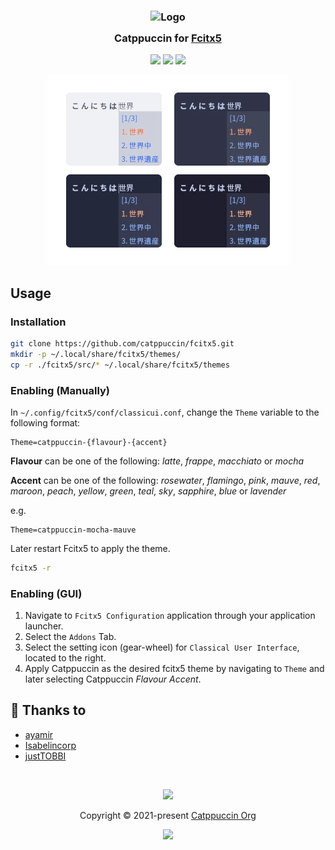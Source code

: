 <h3 align="center">
	<img src="https://raw.githubusercontent.com/catppuccin/catppuccin/main/assets/logos/exports/1544x1544_circle.png" width="100" alt="Logo"/><br/>
	<img src="https://raw.githubusercontent.com/catppuccin/catppuccin/main/assets/misc/transparent.png" height="30" width="0px"/>
	Catppuccin for <a href="https://fcitx-im.org">Fcitx5</a>
	<img src="https://raw.githubusercontent.com/catppuccin/catppuccin/main/assets/misc/transparent.png" height="30" width="0px"/>
</h3>

<p align="center">
    <a href="https://github.com/catppuccin/fcitx5/stargazers"><img src="https://img.shields.io/github/stars/catppuccin/fcitx5?colorA=363a4f&colorB=b7bdf8&style=for-the-badge"></a>
    <a href="https://github.com/catppuccin/fcitx5/issues"><img src="https://img.shields.io/github/issues/catppuccin/fcitx5?colorA=363a4f&colorB=f5a97f&style=for-the-badge"></a>
    <a href="https://github.com/catppuccin/fcitx5/contributors"><img src="https://img.shields.io/github/contributors/catppuccin/fcitx5?colorA=363a4f&colorB=a6da95&style=for-the-badge"></a>
</p>

<p align="center">
  <img src="assets/preview.webp"/>
</p>

## Usage

### Installation

```sh
git clone https://github.com/catppuccin/fcitx5.git
mkdir -p ~/.local/share/fcitx5/themes/
cp -r ./fcitx5/src/* ~/.local/share/fcitx5/themes
```

### Enabling (Manually)

In `~/.config/fcitx5/conf/classicui.conf`, change the `Theme` variable to the following format:

```dosini
Theme=catppuccin-{flavour}-{accent}
```

**Flavour** can be one of the following: *latte*, *frappe*, *macchiato* or *mocha*

**Accent** can be one of the following: *rosewater*, *flamingo*, *pink*, *mauve*, *red*, *maroon*, *peach*, *yellow*, *green*, *teal*, *sky*, *sapphire*, *blue* or *lavender*

e.g.
```dosini
Theme=catppuccin-mocha-mauve
```

Later restart Fcitx5 to apply the theme.

```sh
fcitx5 -r
```

### Enabling (GUI)

1. Navigate to `Fcitx5 Configuration` application through your application launcher.
2. Select the `Addons` Tab.
3. Select the setting icon (gear-wheel) for `Classical User Interface`, located to the right.
4. Apply Catppuccin as the desired fcitx5 theme by navigating to `Theme` and later selecting Catppuccin *Flavour* *Accent*.

## 💝 Thanks to

- [ayamir](https://github.com/ayamir)
- [Isabelincorp](https://github.com/isabelincorp)
- [justTOBBI](https://github.com/justTOBBI)

&nbsp;

<p align="center"><img src="https://raw.githubusercontent.com/catppuccin/catppuccin/main/assets/footers/gray0_ctp_on_line.svg?sanitize=true" /></p>
<p align="center">Copyright &copy; 2021-present <a href="https://github.com/catppuccin" target="_blank">Catppuccin Org</a>
<p align="center"><a href="https://github.com/catppuccin/catppuccin/blob/main/LICENSE"><img src="https://img.shields.io/static/v1.svg?style=for-the-badge&label=License&message=MIT&logoColor=d9e0ee&colorA=363a4f&colorB=b7bdf8"/></a></p>
